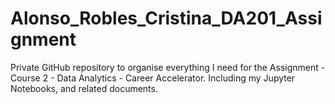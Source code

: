 # Alonso_Robles_Cristina_DA201_Assignment
Private GitHub repository to organise everything I need for the Assignment - Course 2 - Data Analytics - Career Accelerator.  Including my Jupyter Notebooks, and related documents.
